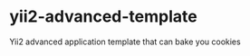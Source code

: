 yii2-advanced-template
======================

Yii2 advanced application template that can bake you cookies
